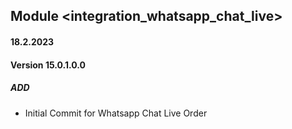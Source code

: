 ## Module <integration_whatsapp_chat_live>

#### 18.2.2023
#### Version 15.0.1.0.0
##### ADD
- Initial Commit for Whatsapp Chat Live Order
